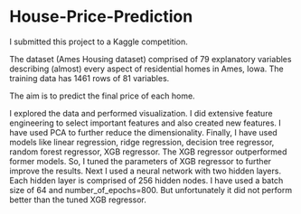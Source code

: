 # House-Price-Prediction

I submitted this project to a Kaggle competition.

The dataset (Ames Housing dataset) comprised of 79 explanatory variables describing (almost) every aspect of residential homes in Ames, Iowa. The training data has 1461 rows of 81 variables. 

The aim is to predict the final price of each home. 

I explored the data and performed visualization. I did extensive feature engineering to select important features and also created new features. I have used PCA to further reduce the dimensionality. Finally, I have used models like linear regression, ridge regression, decision tree regressor, random forest regressor, XGB regressor. The XGB regressor outperformed former models. So, I tuned the parameters of XGB regressor to further improve the results. Next I used a neural network with two hidden layers. Each hidden layer is comprised of 256 hidden nodes. I have used a batch size of 64 and number_of_epochs=800. But unfortunately it did not perform better than the tuned XGB regressor. 
